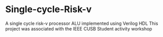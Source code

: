 # Single-cycle-Risk-v
A single cycle risk-v processor ALU implemented using Verilog HDL
This project was associated with the IEEE CUSB Student activity workshop
